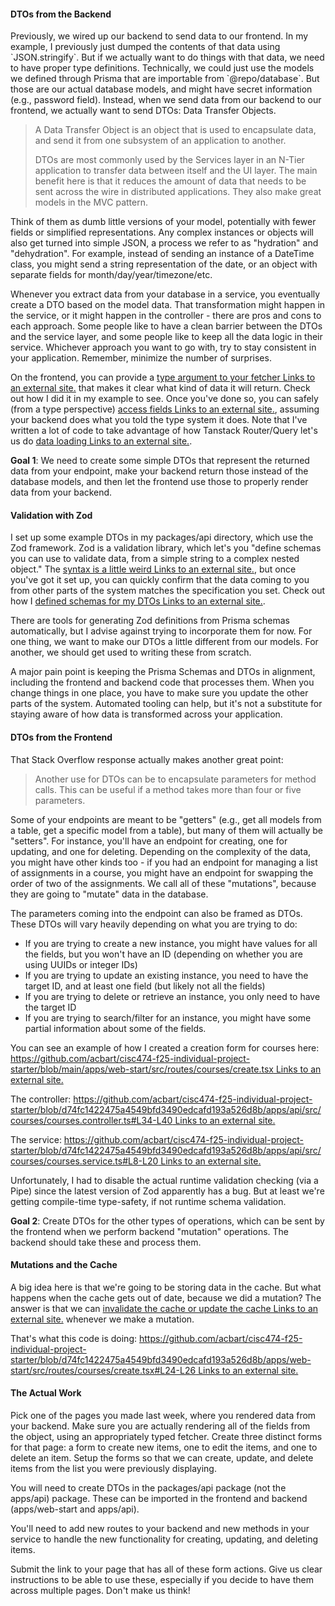 #### DTOs from the Backend

Previously, we wired up our backend to send data to our frontend. In my example, I previously just dumped the contents of that data using \`JSON.stringify\`. But if we actually want to do things with that data, we need to have proper type definitions. Technically, we could just use the models we defined through Prisma that are importable from \`@repo/database\`. But those are our actual database models, and might have secret information (e.g., password field). Instead, when we send data from our backend to our frontend, we actually want to send DTOs: Data Transfer Objects.

> A Data Transfer Object is an object that is used to encapsulate data, and send it from one subsystem of an application to another.
> 
> DTOs are most commonly used by the Services layer in an N-Tier application to transfer data between itself and the UI layer. The main benefit here is that it reduces the amount of data that needs to be sent across the wire in distributed applications. They also make great models in the MVC pattern.

Think of them as dumb little versions of your model, potentially with fewer fields or simplified representations. Any complex instances or objects will also get turned into simple JSON, a process we refer to as "hydration" and "dehydration". For example, instead of sending an instance of a DateTime class, you might send a string representation of the date, or an object with separate fields for month/day/year/timezone/etc. 

Whenever you extract data from your database in a service, you eventually create a DTO based on the model data. That transformation might happen in the service, or it might happen in the controller - there are pros and cons to each approach. Some people like to have a clean barrier between the DTOs and the service layer, and some people like to keep all the data logic in their service. Whichever approach you want to go with, try to stay consistent in your application. Remember, minimize the number of surprises.

On the frontend, you can provide a [type argument to your fetcher Links to an external site.](https://github.com/acbart/cisc474-f25-individual-project-starter/blob/ef670c3b3397879b0f3b243ff5d466dcfc8eb395/apps/web-start/src/routes/courses/index.tsx#L8) that makes it clear what kind of data it will return. Check out how I did it in my example to see. Once you've done so, you can safely (from a type perspective) [access fields Links to an external site.](https://github.com/acbart/cisc474-f25-individual-project-starter/blob/ef670c3b3397879b0f3b243ff5d466dcfc8eb395/apps/web-start/src/routes/courses/index.tsx#L43-L44), assuming your backend does what you told the type system it does. Note that I've written a lot of code to take advantage of how Tanstack Router/Query let's us do [data loading Links to an external site.](https://tanstack.com/router/latest/docs/framework/react/guide/data-loading).

**Goal 1**: We need to create some simple DTOs that represent the returned data from your endpoint, make your backend return those instead of the database models, and then let the frontend use those to properly render data from your backend.

#### Validation with Zod

I set up some example DTOs in my packages/api directory, which use the Zod framework. Zod is a validation library, which let's you "define schemas you can use to validate data, from a simple string to a complex nested object." The [syntax is a little weird Links to an external site.](https://zod.dev/basics), but once you've got it set up, you can quickly confirm that the data coming to you from other parts of the system matches the specification you set. Check out how I [defined schemas for my DTOs Links to an external site.](https://github.com/acbart/cisc474-f25-individual-project-starter/blob/main/packages/api/src/courses.ts).

There are tools for generating Zod definitions from Prisma schemas automatically, but I advise against trying to incorporate them for now. For one thing, we want to make our DTOs a little different from our models. For another, we should get used to writing these from scratch.

A major pain point is keeping the Prisma Schemas and DTOs in alignment, including the frontend and backend code that processes them. When you change things in one place, you have to make sure you update the other parts of the system. Automated tooling can help, but it's not a substitute for staying aware of how data is transformed across your application.

#### DTOs from the Frontend

That Stack Overflow response actually makes another great point:

> Another use for DTOs can be to encapsulate parameters for method calls. This can be useful if a method takes more than four or five parameters.

Some of your endpoints are meant to be "getters" (e.g., get all models from a table, get a specific model from a table), but many of them will actually be "setters". For instance, you'll have an endpoint for creating, one for updating, and one for deleting. Depending on the complexity of the data, you might have other kinds too - if you had an endpoint for managing a list of assignments in a course, you might have an endpoint for swapping the order of two of the assignments. We call all of these "mutations", because they are going to "mutate" data in the database.

The parameters coming into the endpoint can also be framed as DTOs. These DTOs will vary heavily depending on what you are trying to do:

*   If you are trying to create a new instance, you might have values for all the fields, but you won't have an ID (depending on whether you are using UUIDs or integer IDs)
*   If you are trying to update an existing instance, you need to have the target ID, and at least one field (but likely not all the fields)
*   If you are trying to delete or retrieve an instance, you only need to have the target ID
*   If you are trying to search/filter for an instance, you might have some partial information about some of the fields.

You can see an example of how I created a creation form for courses here: [https://github.com/acbart/cisc474-f25-individual-project-starter/blob/main/apps/web-start/src/routes/courses/create.tsx Links to an external site.](https://github.com/acbart/cisc474-f25-individual-project-starter/blob/main/apps/web-start/src/routes/courses/create.tsx)

The controller: [https://github.com/acbart/cisc474-f25-individual-project-starter/blob/d74fc1422475a4549bfd3490edcafd193a526d8b/apps/api/src/courses/courses.controller.ts#L34-L40 Links to an external site.](https://github.com/acbart/cisc474-f25-individual-project-starter/blob/d74fc1422475a4549bfd3490edcafd193a526d8b/apps/api/src/courses/courses.controller.ts#L34-L40)

The service: [https://github.com/acbart/cisc474-f25-individual-project-starter/blob/d74fc1422475a4549bfd3490edcafd193a526d8b/apps/api/src/courses/courses.service.ts#L8-L20 Links to an external site.](https://github.com/acbart/cisc474-f25-individual-project-starter/blob/d74fc1422475a4549bfd3490edcafd193a526d8b/apps/api/src/courses/courses.service.ts#L8-L20)

Unfortunately, I had to disable the actual runtime validation checking (via a Pipe) since the latest version of Zod apparently has a bug. But at least we're getting compile-time type-safety, if not runtime schema validation.

**Goal 2**: Create DTOs for the other types of operations, which can be sent by the frontend when we perform backend "mutation" operations. The backend should take these and process them.

#### Mutations and the Cache

A big idea here is that we're going to be storing data in the cache. But what happens when the cache gets out of date, because we did a mutation? The answer is that we can [invalidate the cache or update the cache Links to an external site.](https://tanstack.com/query/latest/docs/framework/react/guides/updates-from-mutation-responses) whenever we make a mutation.

That's what this code is doing: [https://github.com/acbart/cisc474-f25-individual-project-starter/blob/d74fc1422475a4549bfd3490edcafd193a526d8b/apps/web-start/src/routes/courses/create.tsx#L24-L26 Links to an external site.](https://github.com/acbart/cisc474-f25-individual-project-starter/blob/d74fc1422475a4549bfd3490edcafd193a526d8b/apps/web-start/src/routes/courses/create.tsx#L24-L26)

#### The Actual Work

Pick one of the pages you made last week, where you rendered data from your backend. Make sure you are actually rendering all of the fields from the object, using an appropriately typed fetcher. Create three distinct forms for that page: a form to create new items, one to edit the items, and one to delete an item. Setup the forms so that we can create, update, and delete items from the list you were previously displaying.

You will need to create DTOs in the packages/api package (not the apps/api) package. These can be imported in the frontend and backend (apps/web-start and apps/api).

You'll need to add new routes to your backend and new methods in your service to handle the new functionality for creating, updating, and deleting items.

Submit the link to your page that has all of these form actions. Give us clear instructions to be able to use these, especially if you decide to have them across multiple pages. Don't make us think!